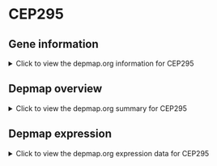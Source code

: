 <h1>CEP295</h1>

<h2>Gene information</h2>
<details>
  <summary>Click to view the depmap.org information for CEP295</summary>
  <iframe src="https://depmap.org/portal/gene/CEP295?tab=about" style="border:none;width:100%;height:800px"></iframe>
</details>

<h2>Depmap overview</h2>
<details>
  <summary>Click to view the depmap.org summary for CEP295</summary>
  <iframe src="https://depmap.org/portal/gene/CEP295?tab=overview" style="border:none;width:100%;height:800px"></iframe>
</details>

<h2>Depmap expression</h2>
<details>
  <summary>Click to view the depmap.org expression data for CEP295</summary>
  <iframe src="https://depmap.org/portal/gene/CEP295?tab=characterization" style="border:none;width:100%;height:800px"></iframe>
</details>


<!--
<h2>Reactome Pathway diagram</h2>
PNAME
-->


